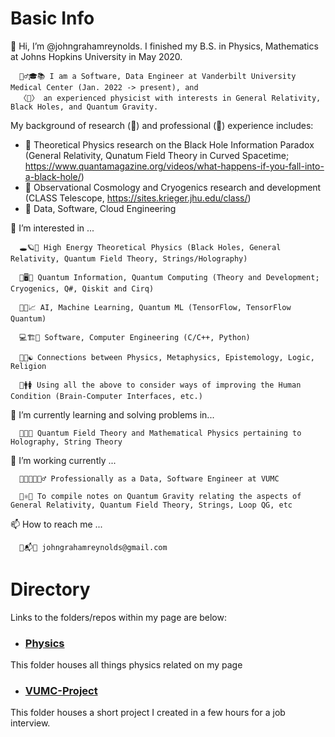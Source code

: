 # Basic Info

👋 Hi, I’m @johngrahamreynolds. I finished my B.S. in Physics, Mathematics at Johns Hopkins University in May 2020. 

      👱‍♂️🎓📚 I am a Software, Data Engineer at Vanderbilt University Medical Center (Jan. 2022 -> present), and
      〈🌌〉 an experienced physicist with interests in General Relativity, Black Holes, and Quantum Gravity.


My background of research (📖) and professional (🔩) experience includes:

- 📖 Theoretical Physics research on the Black Hole Information Paradox (General Relativity, Qunatum Field Theory in Curved Spacetime;  https://www.quantamagazine.org/videos/what-happens-if-you-fall-into-a-black-hole/)
- 📖 Observational Cosmology and Cryogenics research and development (CLASS Telescope, https://sites.krieger.jhu.edu/class/)
- 🔩 Data, Software, Cloud Engineering
      
👀 I’m interested in ... 

      🕳🪐🔮 High Energy Theoretical Physics (Black Holes, General Relativity, Quantum Field Theory, Strings/Holography)
      
      🔬🖥🤏 Quantum Information, Quantum Computing (Theory and Development; Cryogenics, Q#, Qiskit and Cirq)
      
      🧠🤖📈 AI, Machine Learning, Quantum ML (TensorFlow, TensorFlow Quantum)
      
      💻🏗🎢 Software, Computer Engineering (C/C++, Python)
      
      💭🧮☯️ Connections between Physics, Metaphysics, Epistemology, Logic, Religion
      
      🧪🚹🚺 Using all the above to consider ways of improving the Human Condition (Brain-Computer Interfaces, etc.)
      
🌱 I’m currently learning and solving problems in...
     
      👾🚀🔀 Quantum Field Theory and Mathematical Physics pertaining to Holography, String Theory
     
🏧 I’m working currently ...

      👨‍💻👨‍🔬👷‍♂️ Professionally as a Data, Software Engineer at VUMC
      
      🧵⚛️📓 To compile notes on Quantum Gravity relating the aspects of General Relativity, Quantum Field Theory, Strings, Loop QG, etc

📫 How to reach me ...
      
      📩📬📧 johngrahamreynolds@gmail.com

# Directory

Links to the folders/repos within my page are below: 

- ### [Physics](https://github.com/johngrahamreynolds/Physics)
This folder houses all things physics related on my page

- ### [VUMC-Project](https://github.com/johngrahamreynolds/VUMC-Project)
This folder houses a short project I created in a few hours for a job interview. 

